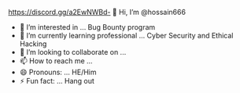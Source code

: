 https://discord.gg/a2EwNWBd- 👋 Hi, I’m @hossain666
- 👀 I’m interested in ... Bug Bounty program
- 🌱 I’m currently learning professional ... Cyber Security and Ethical Hacking
- 💞️ I’m looking to collaborate on ...
- 📫 How to reach me ...
- 😄 Pronouns: ... HE/Him
- ⚡ Fun fact: ... Hang out

<!---
hossain666/hossain666 is a ✨ special ✨ repository because its `README.md` (this file) appears on your GitHub profile.
You can click the Preview link to take a look at your changes.
--->
